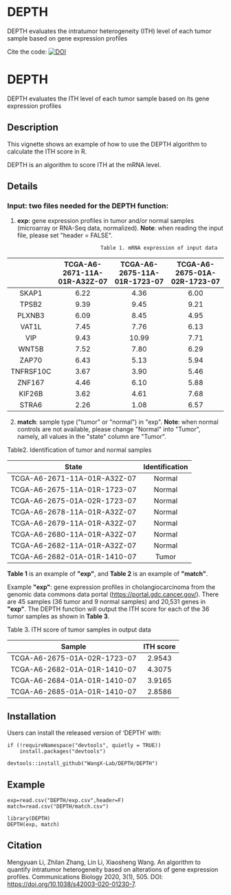 # DEPTH
DEPTH evaluates the intratumor heterogeneity (ITH) level of each tumor sample based on gene expression profiles

Cite the code: [![DOI](https://zenodo.org/badge/DOI/10.5281/zenodo.4094813.svg)](https://doi.org/10.5281/zenodo.3968541)

# DEPTH

DEPTH evaluates the ITH level of each tumor sample based on its gene expression profiles


## Description

This vignette shows an example of how to use the DEPTH algorithm to calculate the ITH score in R. 

DEPTH is an algorithm to score ITH at the mRNA level.


## Details

### Input: two files needed for the DEPTH function: 

1) **exp:** gene expression profiles in tumor and/or normal samples (microarray or RNA-Seq data, normalized). **Note**: when reading the input file, please set "header = FALSE".   


                                  Table 1. mRNA expression of input data

||TCGA-A6-2671-11A-01R-A32Z-07|TCGA-A6-2675-11A-01R-1723-07|TCGA-A6-2675-01A-02R-1723-07|
| :-----: | :------: | :------: | :-----: |
| SKAP1 |  6.22  |  4.36  |  6.00 |
|TPSB2|9.39|9.45|9.21|
|PLXNB3|6.09|8.45|4.95|
|VAT1L|7.45|7.76|6.13|
|VIP|9.43|10.99|7.71|
|WNT5B|7.52|7.80|6.29|
|ZAP70|6.43|5.13|5.94|
|TNFRSF10C|3.67|3.90|5.46|
|ZNF167|4.46|6.10|5.88
|KIF26B|3.62|4.61|7.68|
|STRA6|2.26|1.08|6.57|


2) **match**: sample type ("tumor" or "normal") in "exp". **Note**: when normal controls are not available, please change "Normal" into "Tumor", namely, all values in the "state" column are "Tumor". 
 
 
 Table2. Identification of tumor and normal samples 

|State|Identification|
| :-----: | :-----: | 
|TCGA-A6-2671-11A-01R-A32Z-07|Normal
|TCGA-A6-2675-11A-01R-1723-07|Normal
|TCGA-A6-2675-01A-02R-1723-07|Normal
|TCGA-A6-2678-11A-01R-A32Z-07|Normal
|TCGA-A6-2679-11A-01R-A32Z-07|Normal
|TCGA-A6-2680-11A-01R-A32Z-07|Normal
|TCGA-A6-2682-11A-01R-A32Z-07|Normal
|TCGA-A6-2682-01A-01R-1410-07|Tumor


**Table 1** is an example of **"exp"**, and **Table 2** is an example of **"match"**.  

Example **"exp"**: gene expression profiles in cholangiocarcinoma from the genomic data commons data portal (https://portal.gdc.cancer.gov/). There are 45 samples (36 tumor and 9 normal samples) and 20,531 genes in **"exp"**. The DEPTH function will output the ITH score for each of the 36 tumor samples as shown in **Table 3**.  


 Table 3. ITH score of tumor samples in output data 

|Sample|ITH score|
| :-----: | :-----: | 
|TCGA-A6-2675-01A-02R-1723-07|2.9543|
|TCGA-A6-2682-01A-01R-1410-07|4.3075|
|TCGA-A6-2684-01A-01R-1410-07|3.9165|
|TCGA-A6-2685-01A-01R-1410-07|2.8586|


## Installation
Users can install the released version of ‘DEPTH’ with:

```  
if (!requireNamespace("devtools", quietly = TRUE))
    install.packages("devtools")
    
devtools::install_github("WangX-Lab/DEPTH/DEPTH")
```

## Example

```  
exp=read.csv("DEPTH/exp.csv",header=F)
match=read.csv("DEPTH/match.csv")

library(DEPTH)
DEPTH(exp, match) 
```


## Citation

Mengyuan Li, Zhilan Zhang, Lin Li, Xiaosheng Wang. An algorithm to quantify intratumor heterogeneity based on alterations of gene expression profiles. Communications Biology 2020, 3(1), 505. DOI: https://doi.org/10.1038/s42003-020-01230-7.
